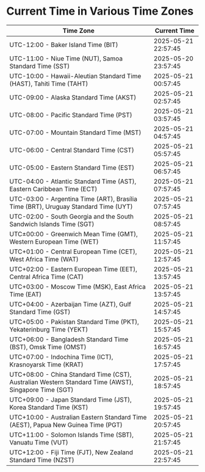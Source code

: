 # Current Time in Various Time Zones

| Time Zone | Current Time |
|-----------|--------------|
| UTC-12:00 - Baker Island Time (BIT) | 2025-05-21 22:57:45 |
| UTC-11:00 - Niue Time (NUT), Samoa Standard Time (SST) | 2025-05-20 23:57:45 |
| UTC-10:00 - Hawaii-Aleutian Standard Time (HAST), Tahiti Time (TAHT) | 2025-05-21 00:57:45 |
| UTC-09:00 - Alaska Standard Time (AKST) | 2025-05-21 02:57:45 |
| UTC-08:00 - Pacific Standard Time (PST) | 2025-05-21 03:57:45 |
| UTC-07:00 - Mountain Standard Time (MST) | 2025-05-21 04:57:45 |
| UTC-06:00 - Central Standard Time (CST) | 2025-05-21 05:57:45 |
| UTC-05:00 - Eastern Standard Time (EST) | 2025-05-21 06:57:45 |
| UTC-04:00 - Atlantic Standard Time (AST), Eastern Caribbean Time (ECT) | 2025-05-21 07:57:45 |
| UTC-03:00 - Argentina Time (ART), Brasília Time (BRT), Uruguay Standard Time (UYT) | 2025-05-21 07:57:45 |
| UTC-02:00 - South Georgia and the South Sandwich Islands Time (SGT) | 2025-05-21 08:57:45 |
| UTC±00:00 - Greenwich Mean Time (GMT), Western European Time (WET) | 2025-05-21 11:57:45 |
| UTC+01:00 - Central European Time (CET), West Africa Time (WAT) | 2025-05-21 12:57:45 |
| UTC+02:00 - Eastern European Time (EET), Central Africa Time (CAT) | 2025-05-21 13:57:45 |
| UTC+03:00 - Moscow Time (MSK), East Africa Time (EAT) | 2025-05-21 13:57:45 |
| UTC+04:00 - Azerbaijan Time (AZT), Gulf Standard Time (GST) | 2025-05-21 14:57:45 |
| UTC+05:00 - Pakistan Standard Time (PKT), Yekaterinburg Time (YEKT) | 2025-05-21 15:57:45 |
| UTC+06:00 - Bangladesh Standard Time (BST), Omsk Time (OMST) | 2025-05-21 16:57:45 |
| UTC+07:00 - Indochina Time (ICT), Krasnoyarsk Time (KRAT) | 2025-05-21 17:57:45 |
| UTC+08:00 - China Standard Time (CST), Australian Western Standard Time (AWST), Singapore Time (SGT) | 2025-05-21 18:57:45 |
| UTC+09:00 - Japan Standard Time (JST), Korea Standard Time (KST) | 2025-05-21 19:57:45 |
| UTC+10:00 - Australian Eastern Standard Time (AEST), Papua New Guinea Time (PGT) | 2025-05-21 20:57:45 |
| UTC+11:00 - Solomon Islands Time (SBT), Vanuatu Time (VUT) | 2025-05-21 21:57:45 |
| UTC+12:00 - Fiji Time (FJT), New Zealand Standard Time (NZST) | 2025-05-21 22:57:45 |
